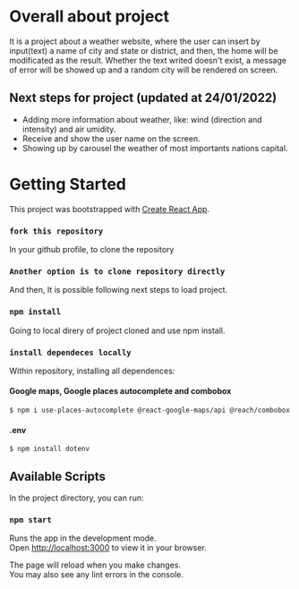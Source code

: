 # Overall about project

It is a project about a weather website, where the user can insert by input(text) a name of city and state or district, and then, the home will be modificated as the result.
Whether the text writed doesn't exist, a message of error will be showed up and a random city will be rendered on screen.

## Next steps for project (updated at 24/01/2022)

- Adding more information about weather, like: wind (direction and intensity) and air umidity.
- Receive and show the user name on the screen.
- Showing up by carousel the weather of most importants nations capital.

# Getting Started

This project was bootstrapped with [Create React App](https://github.com/facebook/create-react-app).

### `fork this repository`

In your github profile, to clone the repository

### `Another option is to clone repository directly`

And then, It is possible following next steps to load project.

### `npm install`

Going to local direry of project cloned and use npm install.

### `install dependeces locally`

Within repository, installing all dependences:

#### Google maps, Google places autocomplete and combobox
````
$ npm i use-places-autocomplete @react-google-maps/api @reach/combobox

````
#### .env
````
$ npm install dotenv

````

## Available Scripts

In the project directory, you can run:

### `npm start`

Runs the app in the development mode.\
Open [http://localhost:3000](http://localhost:3000) to view it in your browser.

The page will reload when you make changes.\
You may also see any lint errors in the console.

